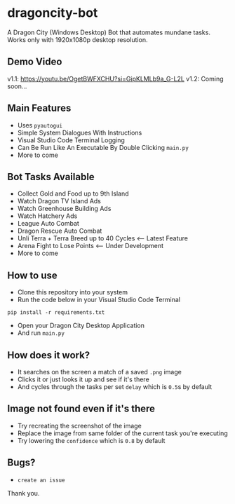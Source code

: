 # dragoncity-bot

A Dragon City (Windows Desktop) Bot that automates mundane tasks. Works only with 1920x1080p desktop resolution.

## Demo Video

v1.1: https://youtu.be/OgetBWFXCHU?si=GipKLMLb9a_G-L2L 
v1.2: Coming soon...

## Main Features

- Uses `pyautogui`
- Simple System Dialogues With Instructions
- Visual Studio Code Terminal Logging
- Can Be Run Like An Executable By Double Clicking `main.py`
- More to come

## Bot Tasks Available

- Collect Gold and Food up to 9th Island
- Watch Dragon TV Island Ads
- Watch Greenhouse Building Ads
- Watch Hatchery Ads
- League Auto Combat
- Dragon Rescue Auto Combat
- Unli Terra + Terra Breed up to 40 Cycles <-- Latest Feature
- Arena Fight to Lose Points <-- Under Development
- More to come

## How to use

- Clone this repository into your system
- Run the code below in your Visual Studio Code Terminal

```shell
pip install -r requirements.txt
```

- Open your Dragon City Desktop Application
- And run `main.py`

## How does it work?

- It searches on the screen a match of a saved `.png` image
- Clicks it or just looks it up and see if it's there
- And cycles through the tasks per set `delay` which is `0.5`s by default

## Image not found even if it's there

- Try recreating the screenshot of the image
- Replace the image from same folder of the current task you're executing
- Try lowering the `confidence` which is `0.8` by default

## Bugs?

- `create an issue`

Thank you.
